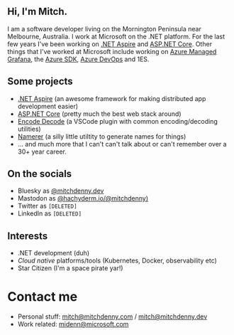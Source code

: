 ## Hi, I'm Mitch.

I am a software developer living on the Mornington Peninsula near Melbourne, Australia. I work at Microsoft on the .NET platform. For the last few years I've been working on [.NET Aspire](https://github.com/dotnet/aspire) and [ASP.NET Core](https://github.com/dotnet/aspnetcore). Other things that I've worked at Microsoft include working on [Azure Managed Grafana](https://azure.microsoft.com/en-us/products/managed-grafana), the [Azure SDK](https://github.com/Azure/azure-sdk), [Azure DevOps](https://azure.microsoft.com/en-au/products/devops) and 1ES.

## Some projects

- [.NET Aspire](https://github.com/dotnet/aspire) (an awesome framework for making distributed app development easier)
- [ASP.NET Core](https://github.com/dotnet/aspnetcore) (pretty much the best web stack around)
- [Encode Decode](https://marketplace.visualstudio.com/items?itemName=mitchdenny.ecdc) (a VSCode plugin with common encoding/decoding utilities)
- [Namerer](https://github.com/mitchdenny/namerer) (a silly little utiltity to generate names for things)
- ... and much more that I can't can't talk about or can't remember over a 30+ year career.

## On the socials

- Bluesky as [@mitchdenny.dev](https://bsky.app/profile/mitchdenny.dev)
- Mastodon as [@hachyderm.io/@mitchdenny)](https://hachyderm.io/@mitchdenny)
- Twitter as `[DELETED]`
- LinkedIn as `[DELETED]`

## Interests

- .NET development (duh)
- _Cloud native_ platforms/tools (Kubernetes, Docker, observability etc)
- Star Citizen (I'm a space pirate yar!)

# Contact me

- Personal stuff: mitch@mitchdenny.com / mitch@mitchdenny.dev
- Work related: midenn@microsoft.com
